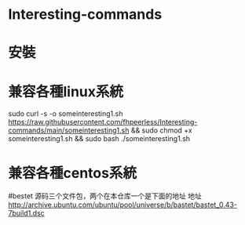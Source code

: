 # Interesting-commands
# 安裝
# 兼容各種linux系統
sudo curl -s -o someinteresting1.sh https://raw.githubusercontent.com/fhpeerless/Interesting-commands/main/someinteresting1.sh && sudo chmod +x someinteresting1.sh && sudo bash ./someinteresting1.sh
# 兼容各種centos系統
#bestet 源码三个文件包，两个在本仓库一个是下面的地址
地址 http://archive.ubuntu.com/ubuntu/pool/universe/b/bastet/bastet_0.43-7build1.dsc
